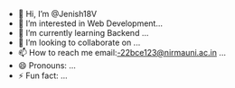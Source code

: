 - 👋 Hi, I’m @Jenish18V
- 👀 I’m interested in Web Development...
- 🌱 I’m currently learning Backend ...
- 💞️ I’m looking to collaborate on ...
- 📫 How to reach me email:-22bce123@nirmauni.ac.in  ...
- 😄 Pronouns: ...
- ⚡ Fun fact: ...

<!---
Jenish18V/Jenish18V is a ✨ special ✨ repository because its `README.md` (this file) appears on your GitHub profile.
You can click the Preview link to take a look at your changes.
--->
